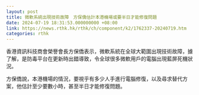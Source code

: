 ```yaml
---
layout: post
title: 微軟系統出現技術故障　方保僑估計本港機場或要半日才能修復問題
date: 2024-07-19 18:31:53.000000000 +08:00
link: https://news.rthk.hk/rthk/ch/component/k2/1762337-20240719.htm
categories: rthk
---
```


香港資訊科技商會榮譽會長方保僑表示，微軟系統在全球大範圍出現技術故障，據了解，是防毒平台在更新時出錯導致，令全球很多微軟用戶的電腦出現藍屏死機狀況。

方保僑說，本港機場的情況，要視乎有多少人手進行電腦修復，以及尋求替代方案，他估計至少要數小時，甚至半日才能修復問題。
